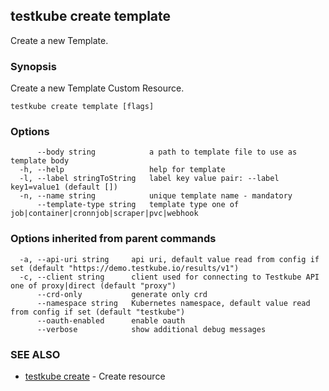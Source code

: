 ## testkube create template

Create a new Template.

### Synopsis

Create a new Template Custom Resource.

```
testkube create template [flags]
```

### Options

```
      --body string            a path to template file to use as template body
  -h, --help                   help for template
  -l, --label stringToString   label key value pair: --label key1=value1 (default [])
  -n, --name string            unique template name - mandatory
      --template-type string   template type one of job|container|cronnjob|scraper|pvc|webhook
```

### Options inherited from parent commands

```
  -a, --api-uri string     api uri, default value read from config if set (default "https://demo.testkube.io/results/v1")
  -c, --client string      client used for connecting to Testkube API one of proxy|direct (default "proxy")
      --crd-only           generate only crd
      --namespace string   Kubernetes namespace, default value read from config if set (default "testkube")
      --oauth-enabled      enable oauth
      --verbose            show additional debug messages
```

### SEE ALSO

* [testkube create](testkube_create.md)	 - Create resource

